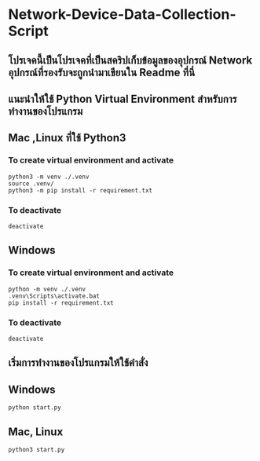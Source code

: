 # Network-Device-Data-Collection-Script

## โปรเจคนี้เป็นโปรเจคที่เป็นสคริปเก็บข้อมูลของอุปกรณ์ Network อุปกรณ์ที่รองรับจะถูกนำมาเขียนใน Readme ที่นี่

## แนะนำให้ใช้ Python Virtual Environment สำหรับการทำงานของโปรแกรม
## Mac ,Linux ที่ใช้ Python3

### To create virtual environment and activate
```
python3 -m venv ./.venv
source .venv/
python3 -m pip install -r requirement.txt  
```
### To deactivate
```
deactivate
```
## Windows 

### To create virtual environment and activate
```
python -m venv ./.venv
.venv\Scripts\activate.bat
pip install -r requirement.txt
```
### To deactivate
```
deactivate
```
## เริ่มการทำงานของโปรแกรมให้ใช้คำสั่ง 
## Windows 
```
python start.py
```
## Mac, Linux
```
python3 start.py
```

